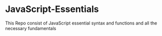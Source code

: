 # JavaScript-Essentials

This Repo consist of JavaScript essential syntax and functions and all the necessary fundamentals
